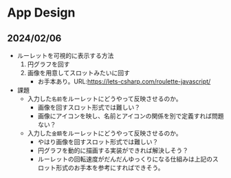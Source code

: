 # App Design

## 2024/02/06

- ルーレットを可視的に表示する方法
  1. 円グラフを回す
  2. 画像を用意してスロットみたいに回す
     - お手本あり。URL:https://lets-csharp.com/roulette-javascript/
- 課題
  - 入力した```名前```をルーレットにどうやって反映させるのか。
    - 画像を回すスロット形式では難しい？
    - 画像にアイコンを映し、名前とアイコンの関係を別で定義すれば問題ない？
  - 入力した```金額```をルーレットにどうやって反映させるのか。
    - やはり画像を回すスロット形式では難しい？
    - 円グラフを動的に描画する実装ができれば解決しそう？
    - ルーレットの回転速度がだんだんゆっくりになる仕組みは上記のスロット形式のお手本を参考にすればできそう。

